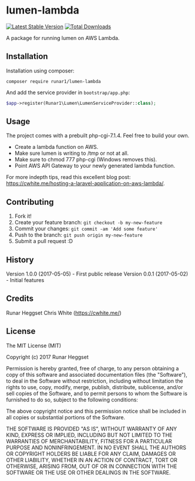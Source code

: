 # lumen-lambda
 
[![Latest Stable Version](https://img.shields.io/github/release/Runar1/lumen-lambda.svg)](https://packagist.org/packages/runar1/lumen-lambda) [![Total Downloads](https://img.shields.io/packagist/dm/Runar1/lumen-lambda.svg)](https://packagist.org/packages/runar1/lumen-lambda)

A package for running lumen on AWS Lambda.
 
## Installation

Installation using composer:
```
composer require runar1/lumen-lambda
```

And add the service provider in `bootstrap/app.php`:
```php
$app->register(Runar1\Lumen\LumenServiceProvider::class);
```

## Usage

The project comes with a prebuilt php-cgi-7.1.4. Feel free to build your own.

- Create a lambda function on AWS.
- Make sure lumen is writing to /tmp or not at all.
- Make sure to chmod 777 php-cgi (Windows removes this).
- Point AWS API Gateway to your newly generated lambda function.

For more indepth tips, read this excellent blog post: https://cwhite.me/hosting-a-laravel-application-on-aws-lambda/.

## Contributing
 
1. Fork it!
2. Create your feature branch: `git checkout -b my-new-feature`
3. Commit your changes: `git commit -am 'Add some feature'`
4. Push to the branch: `git push origin my-new-feature`
5. Submit a pull request :D
 
## History
 
Version 1.0.0 (2017-05-05) - First public release
Version 0.0.1 (2017-05-02) - Initial features
 
## Credits
 
Runar Heggset
Chris White (https://cwhite.me/)
 
## License
 
The MIT License (MIT)

Copyright (c) 2017 Runar Heggset

Permission is hereby granted, free of charge, to any person obtaining a copy of this software and associated documentation files (the "Software"), to deal in the Software without restriction, including without limitation the rights to use, copy, modify, merge, publish, distribute, sublicense, and/or sell copies of the Software, and to permit persons to whom the Software is furnished to do so, subject to the following conditions:

The above copyright notice and this permission notice shall be included in all copies or substantial portions of the Software.

THE SOFTWARE IS PROVIDED "AS IS", WITHOUT WARRANTY OF ANY KIND, EXPRESS OR IMPLIED, INCLUDING BUT NOT LIMITED TO THE WARRANTIES OF MERCHANTABILITY, FITNESS FOR A PARTICULAR PURPOSE AND NONINFRINGEMENT. IN NO EVENT SHALL THE AUTHORS OR COPYRIGHT HOLDERS BE LIABLE FOR ANY CLAIM, DAMAGES OR OTHER LIABILITY, WHETHER IN AN ACTION OF CONTRACT, TORT OR OTHERWISE, ARISING FROM, OUT OF OR IN CONNECTION WITH THE SOFTWARE OR THE USE OR OTHER DEALINGS IN THE SOFTWARE.